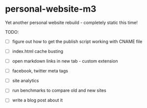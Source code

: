 # personal-website-m3
Yet another personal website rebuild - completely static this time!

TODO:
 - [ ] figure out how to get the publish script working with CNAME file
 - [ ] index.html cache busting
 - [ ] open markdown links in new tab - custom extension
 - [ ] facebook, twitter meta tags
 - [ ] site analytics
 - [ ] run benchmarks to compare old and new sites
 - [ ] write a blog post about it

